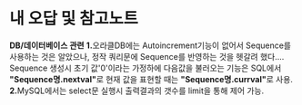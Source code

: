 # 내 오답 및 참고노트

<b>DB/데이터베이스 관련</b>
  <b>1.</b>오라클DB에는 Autoincrement기능이 없어서 Sequence를 사용하는 것은 알았으나, 정작 쿼리문에 Sequence를 반영하는 것을 헷갈려 했다....
           Sequence 생성시 초기 값'0'이라는 가정하에 다음값을 불러오는 기능은 SQL에서  <b>"Sequence명.nextval"</b>로 현재 값을 표현할 때는 <b>"Sequence명.currval"</b>로 사용.
  <b>2.</b>MySQL에서는 select문 실행시 출력결과의 갯수를 limit을 통해 제어 가능.
